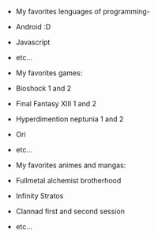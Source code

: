 - My favorites lenguages of programming-
- Android :D
- Javascript
- etc...

- My favorites games:

- Bioshock 1 and 2
- Final Fantasy XIII 1 and 2
- Hyperdimention neptunia 1 and 2
- Ori
- etc...

- My favorites animes and mangas:
- Fullmetal alchemist brotherhood
- Infinity Stratos
- Clannad first and second session 
- etc... 
